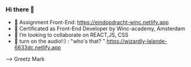 ### Hi there 👋

- 🔭 Assignment Front-End:  https://eindopdracht-winc.netlify.app
- 🌱 Certificated as Front-End  Developer by Winc-academy, Amsterdam 
- 👯 I’m looking to collaborate on REACT,JS, CSS
- 💬 turn on the audio!:) : "who's that? " https://wizardly-lalande-6633dc.netlify.app


-->
Greetz Mark 
